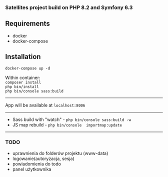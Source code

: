 ### Satellites project build on PHP 8.2 and Symfony 6.3

## Requirements
- docker
- docker-compose

## Installation

`docker-compose up -d`

Within container:  
`composer install`  
`php bin/install`  
`php bin/console sass:build`  

---

App will be available at `localhost:8006`



---

- Sass build with "watch" - `php bin/console sass:build -w`
- JS map rebuild - `php bin/console  importmap:update`

---
### TODO
- uprawnienia do folderów projektu (www-data)
- logowanie(autoryzacja, sesja)
- powiadomienia do todo
- panel użytkownika
